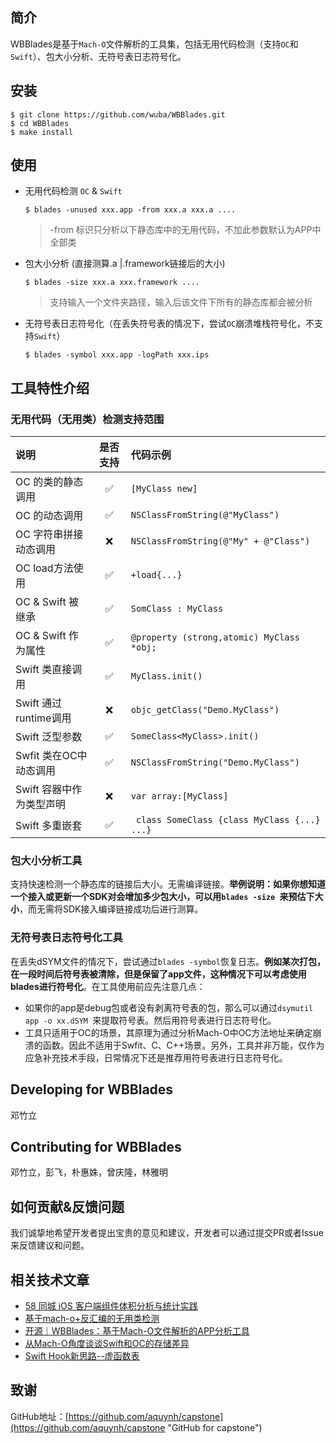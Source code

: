 
## 简介

WBBlades是基于`Mach-O`文件解析的工具集，包括无用代码检测（支持`OC`和`Swift`）、包大小分析、无符号表日志符号化。

## 安装

```
$ git clone https://github.com/wuba/WBBlades.git
$ cd WBBlades
$ make install
```

## 使用

- 无用代码检测 `OC` & `Swift`

   `$ blades -unused xxx.app -from xxx.a xxx.a ....`

  > -from 标识只分析以下静态库中的无用代码，不加此参数默认为APP中全部类

- 包大小分析 (直接测算.a |.framework链接后的大小)

  `$ blades -size xxx.a xxx.framework ....`

  > 支持输入一个文件夹路径，输入后该文件下所有的静态库都会被分析

- 无符号表日志符号化（在丢失符号表的情况下，尝试`OC`崩溃堆栈符号化，不支持`Swift`）

  `$ blades -symbol xxx.app -logPath xxx.ips`
  
  

## 工具特性介绍

### 无用代码（无用类）检测支持范围

| 说明                     | 是否支持 | 代码示例                                     |
| :----------------------- | :------: | :------------------------------------------- |
| OC 的类的静态调用        |    ✅     | `[MyClass new]`                              |
| OC 的动态调用            |    ✅     | `NSClassFromString(@"MyClass")`              |
| OC 字符串拼接动态调用    |    ❌     | `NSClassFromString(@"My" + @"Class")`        |
| OC load方法使用          |    ✅     | `+load{...} `                                |
| OC & Swift 被继承        |    ✅     | `SomClass : MyClass`                         |
| OC & Swift 作为属性      |    ✅     | `@property (strong,atomic) MyClass *obj;`    |
| Swift 类直接调用         |    ✅     | `MyClass.init()`                             |
| Swift 通过runtime调用    |    ❌     | `objc_getClass("Demo.MyClass")`              |
| Swift 泛型参数           |    ✅     | `SomeClass<MyClass>.init()`                  |
| Swfit 类在OC中动态调用   |    ✅     | `NSClassFromString("Demo.MyClass")`          |
| Swift 容器中作为类型声明 |    ❌     | `var array:[MyClass]`                        |
| Swift 多重嵌套           |    ✅     | ` class SomeClass {class MyClass {...} ...}` |

### 包大小分析工具

支持快速检测一个静态库的链接后大小。无需编译链接。**举例说明：如果你想知道一个接入或更新一个SDK对会增加多少包大小，可以用`blades -size `来预估下大小**，而无需将SDK接入编译链接成功后进行测算。



### 无符号表日志符号化工具

在丢失dSYM文件的情况下，尝试通过`blades -symbol`恢复日志。**例如某次打包，在一段时间后符号表被清除，但是保留了app文件，这种情况下可以考虑使用blades进行符号化**。在工具使用前应先注意几点：

- 如果你的app是debug包或者没有剥离符号表的包，那么可以通过`dsymutil app -o xx.dSYM `来提取符号表。然后用符号表进行日志符号化。
- 工具只适用于OC的场景，其原理为通过分析Mach-O中OC方法地址来确定崩溃的函数。因此不适用于Swfit、C、C++场景。另外，工具并非万能，仅作为应急补充技术手段，日常情况下还是推荐用符号表进行日志符号化。



## Developing for WBBlades

邓竹立

## Contributing for WBBlades

邓竹立，彭飞，朴惠姝，曾庆隆，林雅明

## 如何贡献&反馈问题

我们诚挚地希望开发者提出宝贵的意见和建议，开发者可以通过提交PR或者Issue来反馈建议和问题。

## 相关技术文章

- [58 同城 iOS 客户端组件体积分析与统计实践](https://blog.csdn.net/csdnnews/article/details/100354658/)
- [基于mach-o+反汇编的无用类检测](https://www.jianshu.com/p/c41ad330e81c)
- [开源｜WBBlades：基于Mach-O文件解析的APP分析工具](https://mp.weixin.qq.com/s/HWJArO5y9G20jb2pqaAQWQ)
- [从Mach-O角度谈谈Swift和OC的存储差异](https://www.jianshu.com/p/ef0ff6ee6bc6)
- [Swift Hook新思路--虚函数表](https://mp.weixin.qq.com/s/mjwOVdPZUlEMgLUNdT6o9g)

## 致谢

GitHub地址：[https://github.com/aquynh/capstone](https://github.com/aquynh/capstone "GitHub for capstone")

